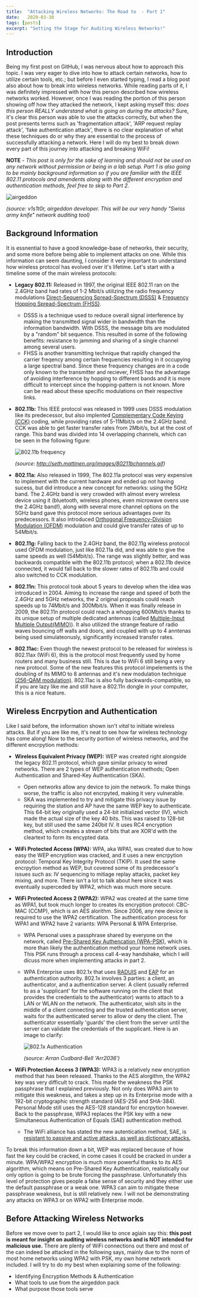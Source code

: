 ```yaml
---
title:  "Attacking Wireless Networks: The Road to  - Part 1"
date:   2020-03-30
tags: [posts]
excerpt: "Setting the Stage for Auditing Wireless Networks!"
---
```

## Introduction
Being my first post on GitHub, I was nervous about how to approach this topic. I was very eager to dive into how to attack certain networks, how to utilize certain tools, etc.; but before I even started typing, I read a blog post also about how to break into wireless networks. While reading parts of it, I was definitely impressed with how this person described how wireless networks worked. However, once I was reading the portion of this person showing off how they attacked the network, I kept asking myself this: _does this person REALLY understand what is going on during the attacks?_ Sure, it's clear this person was able to use the attacks correctly, but when the post presents terms such as 'fragmentation attack', 'ARP request replay attack', 'fake authentication attack', there is no clear explanation of what these techniques do or why they are essential to the process of successfully attacking a network. Here I will do my best to break down every part of this journey into attacking and breaking WiFi!

__NOTE__ - _This post is only for the sake of learning and should not be used on any network without permission or being in a lab setup. Part 1 is also going to be mainly background information so if you are familiar with the IEEE 802.11 protocols and amendents along with the different encryption and authentication methods, feel free to skip to Part 2._

![airgeddon](https://img.wonderhowto.com/img/74/85/63658231387182/0/hack-wi-fi-stealing-wi-fi-passwords-with-evil-twin-attack.w1456.jpg)

_(source: v1s1t0r, airgeddon developer. This will be our very handy "Swiss army knife" network auditing tool)_ 


## Background Information
It is essnential to have a good knowledge-base of networks, their security, and some more before being able to implement attacks on one. While this information can seem daunting, I consider it very important to understand how wireless protocol has evolved over it's lifetime. Let's start with a timeline some of the main wireless protocols:

  - __Legacy 802.11:__  Released in 1997, the original IEEE 802.11 ran on the 2.4GHz band had rates of 1-2 Mbit/s utilizing  the radio frequency modulations [Direct-Sequencing Spread-Spectrum (DSSS)](https://en.wikipedia.org/wiki/Direct-sequence_spread_spectrum) & [Frequency Hopping Spread-Spectrum (FHSS)](https://en.wikipedia.org/wiki/Frequency-hopping_spread_spectrum). 
    - DSSS is a technique used to reduce overall signal interference by making the transmitted signal wider in bandwidth than the information bandwidth. With DSSS, the message bits are modulated by a "random" bit sequence. This resulted in some of the following benefits: resistance to jamming and sharing of a single channel among several users. 
    - FHSS is another transmitting technique that rapidly changed the carrier freqency among certain frequencies resulting in it occupying a large spectral band. Since these frequency changes are in a code only known to the transmitter and reciever, FHSS has the advantage of avoiding interference by hopping to different bands and it is more difficult to intercept since the hopping-pattern is not known.  More can be read about these specific modulations on their respective links.
  
  - __802.11b:__  This IEEE protocol was released in 1999 uses DSSS modulation like its predecessor, but also implented [Complementary Code Keying (CCK)](https://en.wikipedia.org/wiki/Complementary_code_keying) coding, while providing rates of 5-11Mbit/s on the 2.4GHz band. CCK was able to get faster transfer rates from 2Mbit/s, but at the cost of range. This band was divided into 14 overlapping channels, which can be seen in the following figure:
  
    ![802.11b frequency](http://seth.mattinen.org/images/80211bchannels.gif)

    _(source: http://seth.mattinen.org/images/80211bchannels.gif)_
 
  - __802.11a:__  Also released in 1999, The 802.11a protocol was very expensive to implement with the current hardware and ended up not having sucess, but did introduce a new concept for networks: using the 5GHz band. The 2.4GHz band is very crowded with almost every wireless device using it (bluetooth, wireless phones, even microwave ovens use the 2.4GHz band!), along with several more channel options on the 5GHz band gave this protocol more serious advantages over its predecessors. It also introduced [Orthogonal Frequency-Division Modulation (OFDM)](https://en.wikipedia.org/wiki/Orthogonal_frequency-division_multiplexing) modulation and could give transfer rates of up to 54Mbit/s.
  
  - __802.11g:__  Falling back to the 2.4GHz band, the 802.11g wireless protocol used OFDM modulation, just like 802.11a did, and was able to give the same speeds as well (54Mbit/s). The range was slightly better, and was backwards compatible with the 802.11b protocol; when a 802.11b device connected, it would fall back to the slower rates of 802.11b and could also switched to CCK modulation.
  
  - __802.11n:__  This protocol took about 5 years to develop when the idea was introduced in 2004. Aiming to increase the range and speed of both the 2.4GHz and 5GHz networks, the 2 original proposals could reach speeds up to 74Mbit/s and 300Mbit/s. When it was finally release in 2009, the 802.11n protocol could reach a whopping 600Mbit/s thanks to its unique setup of multiple dedicated antennas (called [Multiple-Input Multiple Output(MIMO)](https://en.wikipedia.org/wiki/MIMO)). It also utilized the strange feature of radio waves bouncing off walls and doors, and coupled with up to 4 anntenas being used simulateonusly, significantly increased transfer rates.
  
  - __802.11ac:__  Even though the newest protocol to be released for wireless is 802.11ax (WiFi 6), this is the protocol most frequently used by home routers and many business still. This is due to WiFi 6 still being a very new protocol. Some of the new features this protocol impelements is the doubling of its MIMO to 8 antennas and it's new modulation technique [(256-QAM modulation)](https://en.wikipedia.org/wiki/Quadrature_amplitude_modulation). 802.11ac is also fully backwards-compatible, so if you are lazy like me and still have a 802.11n dongle in your computer, this is a nice feature.
 
 
## Wireless Encrpytion and Authentication
Like I said before, the information shown isn't _vital_ to initiate wireless attacks. But if you are like me, it's neat to see how far wireless technology has come along! Now to the security portion of wireless networks, and the different encrpytion methods: 

  - __Wireless Equivalent Privacy (WEP):__   WEP was created right alongside the legacy 802.11 protocol, which gave similar privacy to wired networks. There are 2 types of WEP authentication methods; Open Authentication and Shared-Key Authentication (SKA). 
    - Open networks allow any device to join the network. To make things worse, the traffic is also not encrpyted, making it very vulnerable. 
    - SKA was implemented to try and mitigate this privacy issue by requiring the station and AP have the same WEP key to authenticate. This 64-bit key originally used a 24-bit initialized vector (IV), which made the actual size of the key 40 bits. This was raised to 128-bit key, but still used the same 240bit IV. It uses RC4 encryption method, which creates a stream of bits that are XOR'd with the cleartext to form its encypted data.
  
  - __WiFi Protected Access (WPA):__   WPA, aka WPA1, was created due to how easy the WEP encryption was cracked, and it uses a new encrpytion protocol: Temporal Key Integrity Protocol (TKIP). It used the same encrpytion method as WEP, but covered some of its predecessor's issues such as: IV sequencing to mitiage replay attacks, packet key mixing, and more. There isn't a lot to talk about here since it was eventually superceded by WPA2, which was much more secure.
  
  - __WiFi Protected Access 2 (WPA2):__   WPA2 was created at the same time as WPA1, but took much longer to creates its encryption protocol: CBC-MAC (CCMP), which is an AES alorithm. Since 2006, any new device is required to use the WPA2 certification. The authentication process for WPA1 and WPA2 have 2 variants: WPA Personal & WPA Enterprise. 
    - WPA Personal uses a passphrase shared by everyone on the network, called [Pre-Shared Key Authencation (WPA-PSK)](https://en.wikipedia.org/wiki/Pre-shared_key), which is more than likely the authentication method your home network uses. This PSK runs through a process call 4-way handshake, which I will dicuss more when implementing attacks in part 2.
    - WPA Enterprise uses 802.1x that uses [RADUIS](https://en.wikipedia.org/wiki/RADIUS) and [EAP](https://en.wikipedia.org/wiki/Extensible_Authentication_Protocol) for an authentication authority. 802.1x involves 3 parties: a client, an authenticator, and a authentication server. A client (usually referred to as a 'supplicant' for the software running on the client that provides the credentials to the authenticator) wants to attach to a LAN or WLAN on the network. The authenticator, wish sits in the middle of a client connecting and the trusted authentication server, waits for the authenticated server to allow or deny the client. The authenticator essentially 'guards' the client from the server until the server can validate the credentials of the supplicant. Here is an image to clarify:
    
      ![802.1x Authentication](https://upload.wikimedia.org/wikipedia/commons/1/1f/802.1X_wired_protocols.png)
    
      _(source: Arran Cudbard-Bell 'Arr2036')_
    
  - __WiFi Protection Access 3 (WPA3):__ WPA3 is a relatively new encryption method that has been released. Thanks to the AES alorgithm, the WPA2 key was very difficult to crack. This made the weakness the PSK passphrase that I explained previously. Not only does WPA3 aim to mitigate this weakness, and takes a step up in its Enterprise mode with a 192-bit cryptographic strength standard (AES-256 and SHA-384). Personal Mode still uses the AES-128 standard for encrpytion however. Back to the passphrase, WPA3 replaces the PSK key with a new Simultaneous Authentication of Equals (SAE) authentication method. 
    - The WiFi alliance has stated the new autentication method, SAE, is [resistant to passive and active attacks, as well as dictionary attacks.](https://ieeexplore.ieee.org/document/4622764)
  
  
To break this information down a bit, WEP was replaced because of how fast the key could be cracked, in come cases it could be cracked in under a minute. WPA/WPA2 encryption is much more powerful thanks to its AES algorithm, which means on Pre-Shared Key Authentication, realistically our only option is going to be brute forcing the passphrase. Unfortunately this level of protection gives people a false sense of security and they either use the default passphrase or a weak one. WPA3 can aim to mitigate these passphrase weakness, but is still relatively new. I will not be demonstrating any attacks on WPA3 or on WPA2 with Enterprise mode. 


## Before Attacking Wireless Networks
Before we move over to part 2, I would like to once agiain say this: __this post is meant for insight on auditing wireless networks and is NOT intended for malicious use.__ There are plenty of WiFi connections out there and most of the can indeed be attacked in the following says, mainly due to the norm of most home networks using WPA2 with PSK, my own home network included. I will try to do my best when explaining some of the following:
  - Identifying Encryption Methods & Authentication
  - What tools to use from the airgeddon pack
  - What purpose those tools serve

